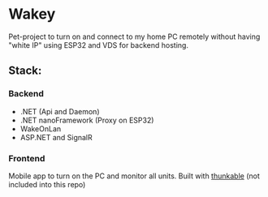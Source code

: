 # Wakey
Pet-project to turn on and connect to my home PC remotely without having "white IP" using ESP32 and VDS for backend hosting.

## Stack:
### Backend
- .NET (Api and Daemon)
- .NET nanoFramework (Proxy on ESP32)
- WakeOnLan
- ASP.NET and SignalR

### Frontend
Mobile app to turn on the PC and monitor all units. Built with [thunkable](https://thunkable.com/) (not included into this repo)
